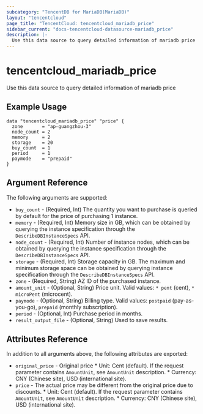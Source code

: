 ```yaml
---
subcategory: "TencentDB for MariaDB(MariaDB)"
layout: "tencentcloud"
page_title: "TencentCloud: tencentcloud_mariadb_price"
sidebar_current: "docs-tencentcloud-datasource-mariadb_price"
description: |-
  Use this data source to query detailed information of mariadb price
---
```


# tencentcloud_mariadb_price

Use this data source to query detailed information of mariadb price

## Example Usage

```hcl
data "tencentcloud_mariadb_price" "price" {
  zone       = "ap-guangzhou-3"
  node_count = 2
  memory     = 2
  storage    = 20
  buy_count  = 1
  period     = 1
  paymode    = "prepaid"
}
```

## Argument Reference

The following arguments are supported:

* `buy_count` - (Required, Int) The quantity you want to purchase is queried by default for the price of purchasing 1 instance.
* `memory` - (Required, Int) Memory size in GB, which can be obtained by querying the instance specification through the `DescribeDBInstanceSpecs` API.
* `node_count` - (Required, Int) Number of instance nodes, which can be obtained by querying the instance specification through the `DescribeDBInstanceSpecs` API.
* `storage` - (Required, Int) Storage capacity in GB. The maximum and minimum storage space can be obtained by querying instance specification through the `DescribeDBInstanceSpecs` API.
* `zone` - (Required, String) AZ ID of the purchased instance.
* `amount_unit` - (Optional, String) Price unit. Valid values: `* pent` (cent), `* microPent` (microcent).
* `paymode` - (Optional, String) Billing type. Valid values: `postpaid` (pay-as-you-go), `prepaid` (monthly subscription).
* `period` - (Optional, Int) Purchase period in months.
* `result_output_file` - (Optional, String) Used to save results.

## Attributes Reference

In addition to all arguments above, the following attributes are exported:

* `original_price` - Original price * Unit: Cent (default). If the request parameter contains `AmountUnit`, see `AmountUnit` description. * Currency: CNY (Chinese site), USD (international site).
* `price` - The actual price may be different from the original price due to discounts. * Unit: Cent (default). If the request parameter contains `AmountUnit`, see `AmountUnit` description. * Currency: CNY (Chinese site), USD (international site).


